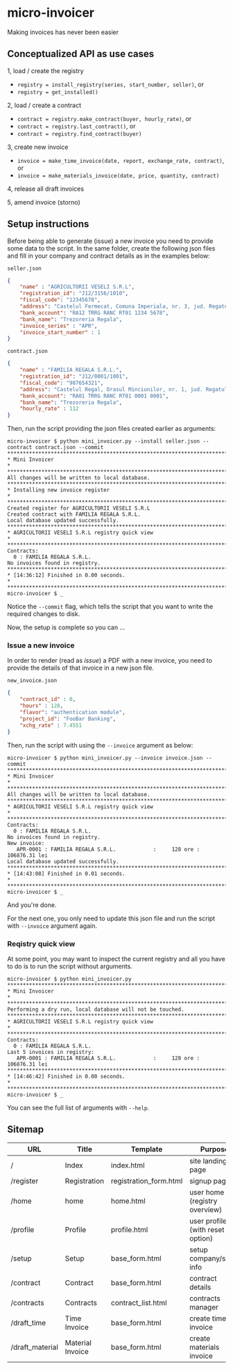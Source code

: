 # micro-invoicer

Making invoices has never been easier

## Conceptualized API as use cases

1, load / create the registry

* `registry = install_registry(series, start_number, seller)`, or
* `registry = get_installed()`

2, load / create a contract

* `contract = registry.make_contract(buyer, hourly_rate)`, or
* `contract = registry.last_contract()`, or
* `contract = registry.find_contract(buyer)`

3, create new invoice

* `invoice = make_time_invoice(date, report, exchange_rate, contract)`, or
* `invoice = make_materials_invoice(date, price, quantity, contract)`

4, release all draft invoices

5, amend invoice (storno)


## Setup instructions

Before being able to generate (issue) a new invoice you need to provide some data to the script.
In the same folder, create the following json files and fill in your company and contract details as in the examples below:

`seller.json`
```json
{
    "name" : "AGRICULTORII VESELI S.R.L",
    "registration_id": "J12/3156/1010",
    "fiscal_code": "12345678",
    "address": "Castelul Fermecat, Comuna Imperiala, nr. 3, jud. Regatul Albastru",
    "bank_account": "RA12 TRRG RANC RT01 1234 5678",
    "bank_name": "Trezoreria Regala",
    "invoice_series" : "APR",
    "invoice_start_number" : 1
}
```

`contract.json`
```json
{
    "name" : "FAMILIA REGALA S.R.L.",
    "registration_id": "J12/0001/1001",
    "fiscal_code": "987654321",
    "address": "Castelul Regal, Orasul Minciunilor, nr. 1, jud. Regatul Albastru",
    "bank_account": "RA01 TRRG RANC RT01 0001 0001",
    "bank_name": "Trezoreria Regala",
    "hourly_rate" : 112
}
```


Then, run the script providing the json files created earlier as arguments:

```console
micro-invoicer $ python mini_invoicer.py --install seller.json --contract contract.json --commit
********************************************************************************
* Mini Invoicer                                                                *
********************************************************************************
All changes will be written to local database.
********************************************************************************
* Installing new invoice register                                              *
********************************************************************************
Created register for AGRICULTORII VESELI S.R.L
Created contract with FAMILIA REGALA S.R.L.
Local database updated successfully.
********************************************************************************
* AGRICULTORII VESELI S.R.L registry quick view                                *
********************************************************************************
Contracts:
  0 : FAMILIA REGALA S.R.L.
No invoices found in registry.
********************************************************************************
* [14:36:12] Finished in 0.00 seconds.                                         *
********************************************************************************
micro-invoicer $ _
```

Notice the `--commit` flag, which tells the script that you want to write the required changes to disk.

Now, the setup is complete so you can ...


### Issue a new invoice

In order to render (read as *issue*) a PDF with a new invoice, you need to provide the details of that invoice in a new json file.

`new_invoice.json`
```json
{
    "contract_id" : 0,
    "hours" : 128,
    "flavor": "authentication module",
    "project_id": "FooBar Banking",
    "xchg_rate" : 7.4551
}
```

Then, run the script with using the `--invoice` argument as below:
```console
micro-invoicer $ python mini_invoicer.py --invoice invoice.json --commit
********************************************************************************
* Mini Invoicer                                                                *
********************************************************************************
All changes will be written to local database.
********************************************************************************
* AGRICULTORII VESELI S.R.L registry quick view                                *
********************************************************************************
Contracts:
  0 : FAMILIA REGALA S.R.L.
No invoices found in registry.
New invoice:
   APR-0001 : FAMILIA REGALA S.R.L.            :     128 ore :   106876.31 lei
Local database updated successfully.
********************************************************************************
* [14:43:08] Finished in 0.01 seconds.                                         *
********************************************************************************
micro-invoicer $ _
```

And you're done.

For the next one, you only need to update this json file and run the script with `--invoice` argument again.


### Reqistry quick view

At some point, you may want to inspect the current registry and all you have to do is to run the script without arguments.

```console
micro-invoicer $ python mini_invoicer.py 
********************************************************************************
* Mini Invoicer                                                                *
********************************************************************************
Performing a dry run, local database will not be touched.
********************************************************************************
* AGRICULTORII VESELI S.R.L registry quick view                                *
********************************************************************************
Contracts:
  0 : FAMILIA REGALA S.R.L.
Last 5 invoices in registry:
   APR-0001 : FAMILIA REGALA S.R.L.            :     128 ore :   106876.31 lei
********************************************************************************
* [14:46:42] Finished in 0.00 seconds.                                         *
********************************************************************************
micro-invoicer $ _
```

You can see the full list of arguments with `--help`.

## Sitemap

 URL             | Title            | Template               | Purpose
 ----            | ----             | ----                   | ----
 /               | Index            | index.html             | site landing page
 /register       | Registration     | registration_form.html | signup page
 /home           | home             | home.html              | user home (registry overview)
 /profile        | Profile          | profile.html           | user profile (with reset option)
 /setup          | Setup            | base_form.html         | setup company/seller info
 /contract       | Contract         | base_form.html         | contract details
 /contracts      | Contracts        | contract_list.html     | contracts manager
 /draft_time     | Time Invoice     | base_form.html         | create time invoice
 /draft_material | Material Invoice | base_form.html         | create materials invoice
 
